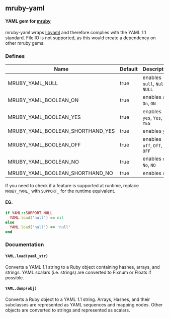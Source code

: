 ## mruby-yaml

#### YAML gem for [mruby](https://github.com/mruby/mruby)

mruby-yaml wraps [libyaml](https://pyyaml.org/wiki/LibYAML) and therefore complies with the YAML 1.1 standard. File IO is not supported, as this would create a dependency on other mruby gems.

### Defines
| Name                             | Default | Description                    |
| -------------------------------- | ------- | ------------------------------ |
| MRUBY_YAML_NULL                  | true    | enables `null`, `Null`, `NULL` |
| MRUBY_YAML_BOOLEAN_ON            | true    | enables `on`, `On`, `ON`       |
| MRUBY_YAML_BOOLEAN_YES           | true    | enables `yes`, `Yes`, `YES`    |
| MRUBY_YAML_BOOLEAN_SHORTHAND_YES | true    | enables `y`, `Y`               |
| MRUBY_YAML_BOOLEAN_OFF           | true    | enables `off`, `Off`, `OFF`    |
| MRUBY_YAML_BOOLEAN_NO            | true    | enables `no`, `No`, `NO`       |
| MRUBY_YAML_BOOLEAN_SHORTHAND_NO  | true    | enables `n`, `N`               |

If you need to check if a feature is supported at runtime, replace `MRUBY_YAML_` with `SUPPORT_` for the runtime equivalent.

#### EG.
```ruby
if YAML::SUPPORT_NULL
  YAML.load('null') == nil
else  
  YAML.load('null') == 'null'
end
```

### Documentation

#### `YAML.load(yaml_str)`
Converts a YAML 1.1 string to a Ruby object containing hashes, arrays, and strings. YAML scalars (i.e. strings) are converted to Fixnum or Floats if possible.

#### `YAML.dump(obj)`
Converts a Ruby object to a YAML 1.1 string. Arrays, Hashes, and their subclasses are represented as YAML sequences and mapping nodes. Other objects are converted to strings and represented as scalars.
